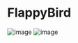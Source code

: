 # FlappyBird
![image](https://github.com/Nui369/FlappyBird/assets/117329472/3489bc67-4576-4372-8ae5-5023fd2bac9a)
![image](https://github.com/Nui369/FlappyBird/assets/117329472/a20eec3f-5d0c-4078-a94c-8ec91477a023)

